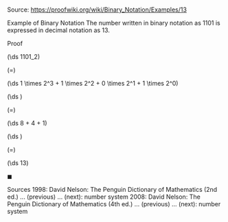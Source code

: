 # 

Source: https://proofwiki.org/wiki/Binary_Notation/Examples/13

Example of Binary Notation
The number written in binary notation as $1101$ is expressed in decimal notation as $13$.


Proof













\(\ds 1101_2\)

\(=\)







\(\ds 1 \times 2^3 + 1 \times 2^2 + 0 \times 2^1 + 1 \times 2^0\)




















\(\ds \)

\(=\)







\(\ds 8 + 4 + 1\)




















\(\ds \)

\(=\)







\(\ds 13\)









$\blacksquare$


Sources
1998: David Nelson: The Penguin Dictionary of Mathematics (2nd ed.) ... (previous) ... (next): number system
2008: David Nelson: The Penguin Dictionary of Mathematics (4th ed.) ... (previous) ... (next): number system




